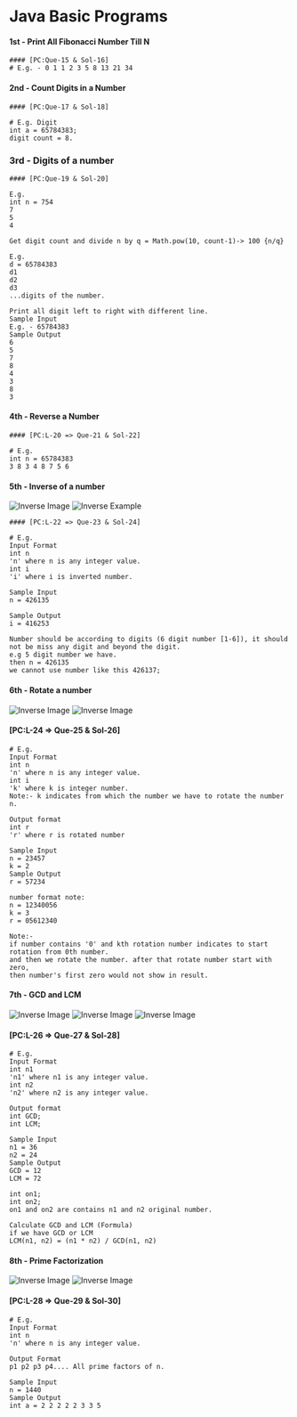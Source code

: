 # Java Basic Programs

#### 1st - Print All Fibonacci Number Till N
```
#### [PC:Que-15 & Sol-16]  
# E.g. - 0 1 1 2 3 5 8 13 21 34 
```

#### 2nd - Count Digits in a Number
```
#### [PC:Que-17 & Sol-18]  

# E.g. Digit 
int a = 65784383;
digit count = 8.
```

### 3rd - Digits of a number
```
#### [PC:Que-19 & Sol-20]

E.g.
int n = 754 
7
5
4

Get digit count and divide n by q = Math.pow(10, count-1)-> 100 {n/q}

E.g.
d = 65784383
d1
d2
d3
...digits of the number.

Print all digit left to right with different line.
Sample Input
E.g. - 65784383
Sample Output
6
5
7
8
4
3
8
3
```

#### 4th - Reverse a Number
```
#### [PC:L-20 => Que-21 & Sol-22]  

# E.g.  
int n = 65784383
3 8 3 4 8 7 5 6
```

#### 5th - Inverse of a number
![Inverse Image](../assets/inversenumberque.png)
![Inverse Example](../assets/inversenumber.png)
```
#### [PC:L-22 => Que-23 & Sol-24]  

# E.g.
Input Format  
int n
'n' where n is any integer value.  
int i 
'i' where i is inverted number.

Sample Input
n = 426135

Sample Output
i = 416253

Number should be according to digits (6 digit number [1-6]), it should not be miss any digit and beyond the digit.
e.g 5 digit number we have.
then n = 426135
we cannot use number like this 426137;
```

#### 6th - Rotate a number
![Inverse Image](../assets/rotateanumberque.png)
![Inverse Image](../assets/rotateanumber.png)
#### [PC:L-24 => Que-25 & Sol-26]

```  
# E.g.
Input Format  
int n
'n' where n is any integer value.  
int i 
'k' where k is integer number. 
Note:- k indicates from which the number we have to rotate the number n.

Output format
int r
'r' where r is rotated number

Sample Input
n = 23457
k = 2
Sample Output
r = 57234

number format note:
n = 12340056
k = 3
r = 05612340

Note:-
if number contains '0' and kth rotation number indicates to start rotation from 0th number. 
and then we rotate the number. after that rotate number start with zero, 
then number's first zero would not show in result. 

```

#### 7th - GCD and LCM
![Inverse Image](../assets/gcdandlcmque.png)
![Inverse Image](../assets/gcdandlcm.png)
![Inverse Image](../assets/gcdandlcm1.png)
#### [PC:L-26 => Que-27 & Sol-28]

```  
# E.g.
Input Format  
int n1
'n1' where n1 is any integer value.  
int n2 
'n2' where n2 is any integer value.

Output format
int GCD;
int LCM; 

Sample Input
n1 = 36
n2 = 24
Sample Output
GCD = 12
LCM = 72

int on1;
int on2;
on1 and on2 are contains n1 and n2 original number.

Calculate GCD and LCM (Formula)
if we have GCD or LCM
LCM(n1, n2) = (n1 * n2) / GCD(n1, n2)

```

#### 8th - Prime Factorization

![Inverse Image](../assets/primefactorizationque.png)
![Inverse Image](../assets/primefactorization.png)
#### [PC:L-28 => Que-29 & Sol-30]

```  
# E.g.
Input Format    
int n
'n' where n is any integer value.  

Output Format
p1 p2 p3 p4.... All prime factors of n.

Sample Input
n = 1440
Sample Output
int a = 2 2 2 2 2 3 3 5
```

